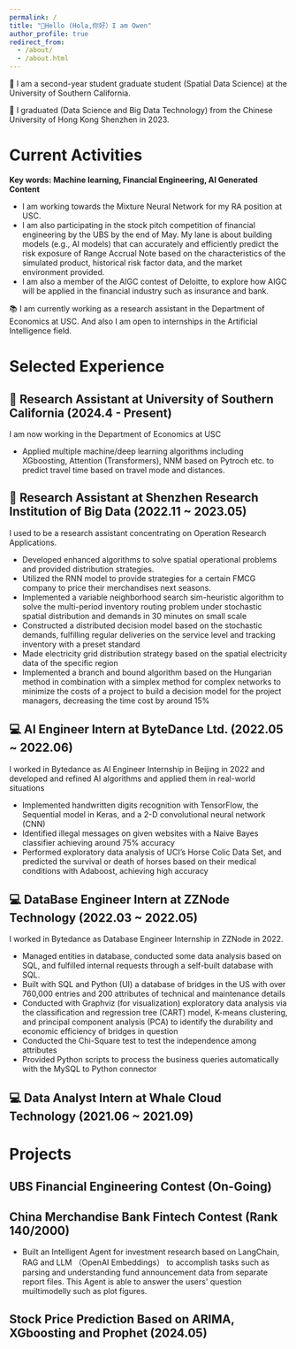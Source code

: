 ```yaml
---
permalink: /
title: "🚩Hello (Hola,你好）I am Owen"
author_profile: true
redirect_from: 
  - /about/
  - /about.html
---
```


🏫 I am a second-year student graduate student (Spatial Data Science) at the University of Southern California.

🏫 I graduated (Data Science and Big Data Technology) from the Chinese University of Hong Kong Shenzhen in 2023.

# Current Activities

**Key words: Machine learning, Financial Engineering, AI Generated Content**

+ I am working towards the Mixture Neural Network for my RA position at USC.
+ I am also participating in the stock pitch competition of financial engineering by the UBS by the end of May. My lane is about building models (e.g., AI models) that can accurately and efficiently predict the risk exposure of Range Accrual Note based on the characteristics of the simulated product, historical risk factor data, and the market environment provided.
+ I am also a member of the AIGC contest of Deloitte, to explore how AIGC will be applied in the financial industry such as insurance and bank.

📚 I am currently working as a research assistant in the Department of Economics at USC. And also I am open to internships in the Artificial Intelligence field.

# Selected Experience

## 📕 Research Assistant at University of Southern California (2024.4 - Present)
I am now working in the Department of Economics at USC

+ Applied multiple machine/deep learning algorithms including XGboosting, Attention (Transformers), NNM based on Pytroch etc. to predict travel time based on travel mode and distances.

## 📕 Research Assistant at Shenzhen Research Institution of Big Data (2022.11 ~ 2023.05)

I used to be a research assistant concentrating on Operation Research Applications.

+ Developed enhanced algorithms to solve spatial operational problems and provided distribution strategies.
+ Utilized the RNN model to provide strategies for a certain FMCG company to price their merchandises next seasons. 
+ Implemented a variable neighborhood search sim-heuristic algorithm to solve the multi-period inventory routing problem under stochastic spatial distribution and demands in 30 minutes on small scale
+ Constructed a distributed decision model based on the stochastic demands, fulfilling regular deliveries on the service level and tracking inventory with a preset standard
+ Made electricity grid distribution strategy based on the spatial electricity data of the specific region
+ Implemented a branch and bound algorithm based on the Hungarian method in combination with a simplex method for complex networks to minimize the costs of a project to build a decision model for the project managers, decreasing the time cost by around 15%

## 💻 AI Engineer Intern at ByteDance Ltd. (2022.05 ~ 2022.06)
I worked in Bytedance as AI Engineer Internship in Beijing in 2022 and developed and refined AI algorithms and applied them in real-world situations

+ Implemented handwritten digits recognition with TensorFlow, the Sequential model in Keras, and a 2-D convolutional neural network (CNN)
+ Identified illegal messages on given websites with a Naive Bayes classifier achieving around 75% accuracy
+ Performed exploratory data analysis of UCI’s Horse Colic Data Set, and predicted the survival or death of horses based on their medical conditions with Adaboost, achieving high accuracy


## 💻 DataBase Engineer Intern at ZZNode Technology (2022.03 ~ 2022.05)

I worked in Bytedance as Database Engineer Internship in ZZNode in 2022.
+ Managed entities in database, conducted some data analysis based on SQL, and fulfilled internal requests through a self-built database with SQL.
+ Built with SQL and Python (UI) a database of bridges in the US with over 760,000 entries and 200 attributes of technical and maintenance details
+ Conducted with Graphviz (for visualization) exploratory data analysis via the classification and regression tree (CART) model, K-means clustering, and principal component analysis (PCA) to identify the durability and economic efficiency of bridges in question
+ Conducted the Chi-Square test to test the independence among attributes
+ Provided Python scripts to process the business queries automatically with the MySQL to Python connector


## 💻 Data Analyst Intern at Whale Cloud Technology (2021.06 ~ 2021.09)



# Projects

## UBS Financial Engineering Contest (On-Going)

## China Merchandise Bank Fintech Contest (Rank 140/2000)

+ Built an Intelligent Agent for investment research based on LangChain, RAG and LLM （OpenAI Embeddings） to accomplish tasks such as parsing and understanding fund announcement data from separate report files. This Agent is able to answer the users' question muiltimodelly such as plot figures.

## Stock Price Prediction Based on ARIMA, XGboosting and Prophet (2024.05)
